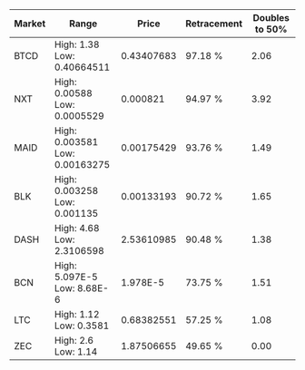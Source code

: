 | Market | Range | Price| Retracement | Doubles to 50% |
| --- | --- | --- | --- | --- |
| BTCD | High: 1.38<br />Low: 0.40664511 | 0.43407683 | 97.18 % | 2.06 |
| NXT | High: 0.00588<br />Low: 0.0005529 | 0.000821 | 94.97 % | 3.92 |
| MAID | High: 0.003581<br />Low: 0.00163275 | 0.00175429 | 93.76 % | 1.49 |
| BLK | High: 0.003258<br />Low: 0.001135 | 0.00133193 | 90.72 % | 1.65 |
| DASH | High: 4.68<br />Low: 2.3106598 | 2.53610985 | 90.48 % | 1.38 |
| BCN | High: 5.097E-5<br />Low: 8.68E-6 | 1.978E-5 | 73.75 % | 1.51 |
| LTC | High: 1.12<br />Low: 0.3581 | 0.68382551 | 57.25 % | 1.08 |
| ZEC | High: 2.6<br />Low: 1.14 | 1.87506655 | 49.65 % | 0.00 |

